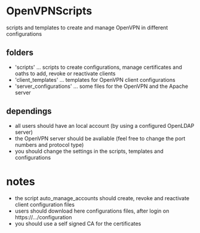 # OpenVPNScripts

scripts and templates to create and manage OpenVPN in different configurations

## folders

- 'scripts' ... scripts to create configurations, manage certificates and oaths to add, revoke or reactivate clients
- 'client_templates' ... templates for OpenVPN client configurations
- 'server_configurations' ... some files for the OpenVPN and the Apache server

## dependings

- all users should have an local account (by using a configured OpenLDAP server)
- the OpenVPN server should be avaliable (feel free to change the port numbers and protocol type)
- you should change the settings in the scripts, templates and configurations

# notes

- the script auto_manage_accounts should create, revoke and reactivate client configuration files
- users should download here configurations files, after login on https://.../configuration
- you should use a self signed CA for the certificates